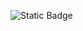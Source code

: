 ![Static Badge](https://img.shields.io/badge/HTML-ff5733?logo=html5&logoColor=ff5733&labelColor=black)
